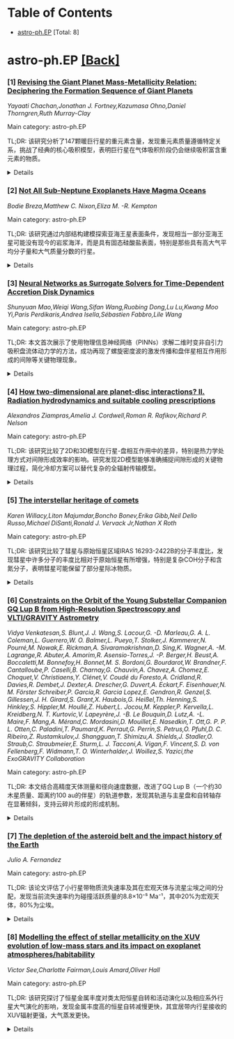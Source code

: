 <div id=toc></div>

# Table of Contents

- [astro-ph.EP](#astro-ph.EP) [Total: 8]


<div id='astro-ph.EP'></div>

# astro-ph.EP [[Back]](#toc)

### [1] [Revising the Giant Planet Mass-Metallicity Relation: Deciphering the Formation Sequence of Giant Planets](https://arxiv.org/abs/2509.20428)
*Yayaati Chachan,Jonathan J. Fortney,Kazumasa Ohno,Daniel Thorngren,Ruth Murray-Clay*

Main category: astro-ph.EP

TL;DR: 该研究分析了147颗暖巨行星的重元素含量，发现重元素质量遵循特定关系，挑战了经典的核心吸积模型，表明巨行星在气体吸积阶段仍会继续吸积富含重元素的物质。


<details>
  <summary>Details</summary>
Motivation: 巨行星积累固体和气体的速率是行星形成模型的关键组成部分，但很难从第一原理预测。表征巨行星的重元素含量可以提供关于其起源的重要线索。

Method: 使用热演化模型，更新了H-He状态方程和随包层金属丰度变化的大气边界条件，量化了147颗暖巨行星（温度<1000K）的总体重元素含量。

Result: 发现重元素质量关系为M_Z = M_core + f_Z(M_p - M_core)，其中M_core = 14.7±1.6地球质量，f_Z = 0.09±0.01。经典核心吸积模型与观测结果不一致。

Conclusion: 巨行星在气体吸积阶段继续吸积富含重元素的物质，重元素含量在高质量行星中趋于稳定，约为太阳金属丰度的7倍。

Abstract: The rate at which giant planets accumulate solids and gas is a critical
component of planet formation models, yet it is extremely challenging to
predict from first principles. Characterizing the heavy element (everything
other than hydrogen and helium) content of giant planets provides important
clues about their provenance. Using thermal evolution models with updated H-He
EOS and atmospheric boundary condition that varies with envelope metallicity,
we quantify the bulk heavy element content of 147 warm ($< 1000$ K) giant
planets with well-measured masses and radii, more than tripling the sample size
studied in Thorngren et al. 2016. These measurements reveal that the
population's heavy element mass follows the relation $M_{\rm Z} = M_{\rm core}
+ f_Z (M_{\rm p} - M_{\rm core})$, with $M_{\rm core} = 14.7^{+1.8}_{-1.6}$
Earth masses (M$_\oplus$), $f_Z = 0.09 \pm 0.01$, and an astrophysical scatter
of $0.66 \pm 0.08 \times M_Z$. The classical core-accretion scenario ($Z_{\rm
p} = 1$ at 10 M$_\oplus$ and $Z_{\rm p} = 0.5$ at 20 M$_\oplus$) is
inconsistent with the population. At low planet masses ($<< 150$ M$_\oplus$),
$M_{\rm Z} \sim M_{\rm core}$ and as a result, $Z_{\rm p} = M_{\rm Z} / M_{\rm
p}$ declines linearly with $M_{\rm p}$. However, bulk metallicity does not
continue to decline with planet mass and instead flattens out at $f_Z \sim
0.09$ ($\sim 7 \times$ solar metallicity). When normalized by stellar
metallicity, $Z_{\rm p} / Z_\star$ flattens out at $3.3 \pm 0.5$ at high planet
masses. This explicitly shows that giant planets continue to accrete material
enriched in heavy elements during the gas accretion phase.

</details>


### [2] [Not All Sub-Neptune Exoplanets Have Magma Oceans](https://arxiv.org/abs/2509.20429)
*Bodie Breza,Matthew C. Nixon,Eliza M. -R. Kempton*

Main category: astro-ph.EP

TL;DR: 该研究通过内部结构建模探索亚海王星表面条件，发现相当一部分亚海王星可能没有现今的岩浆海洋，而是具有固态硅酸盐表面，特别是那些具有高大气平均分子量和大气质量分数的行星。


<details>
  <summary>Details</summary>
Motivation: 亚海王星的演化和结构可能受到行星外层气体包层与表面岩浆海洋之间相互作用的强烈影响，但尚不清楚这些行星是否总是存在熔融硅酸盐层。

Method: 使用内部结构建模方法，对亚海王星群体在不同整体和大气参数下的表面条件进行广泛探索。

Result: 发现具有高大气平均分子量和大包层质量分数的行星更可能具有固态硅酸盐表面，因为包层-地幔边界处的压力足够高，硅酸盐将处于固态后钙钛矿相。

Conclusion: 该分析为解释亚海王星及其大气提供了关键背景，表明许多亚海王星可能不具备现今的岩浆海洋，这对JWST观测结果的解释具有重要意义。

Abstract: The evolution and structure of sub-Neptunes may be strongly influenced by
interactions between the outer gaseous envelope of the planet and a surface
magma ocean. However, given the wide variety of permissible interior structures
of these planets, it is unclear whether conditions at the envelope-mantle
boundary will always permit a molten silicate layer, or whether some
sub-Neptunes might instead host a solid silicate surface. In this work, we use
internal structure modeling to perform an extensive exploration of surface
conditions within the sub-Neptune population across a range of bulk and
atmospheric parameters. We find that a significant portion of the population
may lack present-day magma oceans. In particular, planets with a high
atmospheric mean molecular weight and large envelope mass fraction are likely
to instead have a solid silicate surface, since the pressure at the
envelope-mantle boundary is high enough that the silicates will be in solid
post-perovskite phase. This result is particularly relevant given recent
inferences of high-mean molecular weight atmospheres from JWST observations of
several sub-Neptunes. We apply this approach to a number of sub-Neptunes with
existing or upcoming JWST observations, and find that in almost all cases, a
range of solutions exist which do not possess a present-day magma ocean. Our
analysis provides critical context for interpreting sub-Neptunes and their
atmospheres.

</details>


### [3] [Neural Networks as Surrogate Solvers for Time-Dependent Accretion Disk Dynamics](https://arxiv.org/abs/2509.20447)
*Shunyuan Mao,Weiqi Wang,Sifan Wang,Ruobing Dong,Lu Lu,Kwang Moo Yi,Paris Perdikaris,Andrea Isella,Sébastien Fabbro,Lile Wang*

Main category: astro-ph.EP

TL;DR: 本文首次展示了使用物理信息神经网络（PINNs）求解二维时变非自引力吸积盘流体动力学的方法，成功再现了螺旋密度波的激发传播和盘伴星相互作用形成的间隙等关键物理现象。


<details>
  <summary>Details</summary>
Motivation: 传统吸积盘建模需要计算密集的磁流体动力学模拟，而PINNs提供了一种无需数据、直接基于物理定律训练神经网络的新方法，有望成为传统数值模拟的替代方案。

Method: 采用物理信息神经网络（PINNs）方法，直接基于物理定律训练神经网络，无需观测数据，实现了二维时变非自引力吸积盘的流体动力学求解。

Result: 模型在训练域内任意时间和位置提供解，成功再现了螺旋密度波的激发传播和盘伴星相互作用形成的间隙等关键现象，并自然消除了数值模拟中难以抑制的盘边缘虚假波反射。

Conclusion: 研究表明先进机器学习技术能够实现复杂天体物理系统的物理驱动、无数据建模，未来可能成为传统数值模拟的替代方案。

Abstract: Accretion disks are ubiquitous in astrophysics, appearing in diverse
environments from planet-forming systems to X-ray binaries and active galactic
nuclei. Traditionally, modeling their dynamics requires computationally
intensive (magneto)hydrodynamic simulations. Recently, Physics-Informed Neural
Networks (PINNs) have emerged as a promising alternative. This approach trains
neural networks directly on physical laws without requiring data. We for the
first time demonstrate PINNs for solving the two-dimensional, time-dependent
hydrodynamics of non-self-gravitating accretion disks. Our models provide
solutions at arbitrary times and locations within the training domain, and
successfully reproduce key physical phenomena, including the excitation and
propagation of spiral density waves and gap formation from disk-companion
interactions. Notably, the boundary-free approach enabled by PINNs naturally
eliminates the spurious wave reflections at disk edges, which are challenging
to suppress in numerical simulations. These results highlight how advanced
machine learning techniques can enable physics-driven, data-free modeling of
complex astrophysical systems, potentially offering an alternative to
traditional numerical simulations in the future.

</details>


### [4] [How two-dimensional are planet-disc interactions? II. Radiation hydrodynamics and suitable cooling prescriptions](https://arxiv.org/abs/2509.20464)
*Alexandros Ziampras,Amelia J. Cordwell,Roman R. Rafikov,Richard P. Nelson*

Main category: astro-ph.EP

TL;DR: 该研究比较了2D和3D模型在行星-盘相互作用中的差异，特别是热力学处理方式对间隙形成效率的影响。研究发现2D模型能够准确捕捉间隙形成的关键物理过程，简化冷却方案可以替代复杂的全辐射传输模型。


<details>
  <summary>Details</summary>
Motivation: 观测到的原行星盘中的环状和间隙结构通常归因于嵌入的行星，但现有模型多采用简化的热力学假设。辐射冷却和子午面过程在行星-盘相互作用中起关键作用，但计算成本限制了相关研究。

Method: 使用2D和3D流体动力学模拟，比较不同热力学处理方法：局部等温、绝热、局部β冷却和包含辐射扩散的全辐射模型。通过比较行星螺旋产生的角动量沉积来评估间隙形成效率。

Result: 2D模型能够准确捕捉间隙形成的关键物理，即使包含全辐射传输。简化冷却方案可以捕捉全辐射模型的趋势，但在行星附近略微高估间隙形成效率。3D效应如垂直流动解释了两种方法的差异，但对间隙形成影响不大。

Conclusion: 鼓励在行星-盘相互作用研究中包含辐射过程，即使使用简化但有物理依据的冷却方案替代全辐射传输。这对于ALMA敏感盘区域(>10 au)中产生子结构的行星研究尤为重要。

Abstract: The ring and gap structures found in observed protoplanetary disks are often
attributed to embedded gap-opening planets and typically modeled with
simplified thermodynamics in the 2D, thin disk approximation. However, it has
been shown that radiative cooling and meridional processes play key roles in
planet-disk interaction, though their computational cost has limited their
exploration. We investigate the differences between 2D and 3D models of
gap-opening planets while also comparing thermodynamical frameworks ranging
from locally isothermal to fully radiative. We also compare simplified cooling
recipes to fully radiative models in an effort to motivate the inclusion of
radiative effects in future modeling even in a parametrized manner. We perform
hydrodynamical simulations in both 2D and 3D, and then compare the angular
momentum deposition by planetary spirals to assess gap opening efficiency. We
repeat comparisons with different thermodynamical treatments: locally
isothermal, adiabatic, local $\beta$ cooling, and fully radiative including
radiative diffusion. We find that 2D models are able to capture the essential
physics of gap opening with remarkable accuracy, even when including full
radiation transport in both cases. Simple cooling prescriptions can capture the
trends found in fully radiative models, albeit slightly overestimating gap
opening efficiency near the planet. Inherently 3D effects such as vertical
flows that cannot be captured in 2D can explain the differences between the two
approaches, but do not impact gap opening significantly. Our findings encourage
the use of models that include radiative processes in the study of planet-disk
interaction, even with simplified yet physically motivated cooling
prescriptions in lieu of full radiation transport. This is particularly
important in the context of substructure-inducing planets in the ALMA-sensitive
disk regions (>10 au).

</details>


### [5] [The interstellar heritage of comets](https://arxiv.org/abs/2509.20530)
*Karen Willacy,Liton Majumdar,Boncho Bonev,Erika Gibb,Neil Dello Russo,Michael DiSanti,Ronald J. Vervack Jr,Nathan X Roth*

Main category: astro-ph.EP

TL;DR: 该研究比较了彗星与原始恒星区域IRAS 16293-2422B的分子丰度比，发现彗星中许多分子的丰度比相对于原始恒星有所增强，特别是复杂COH分子和含氮分子，表明彗星可能保留了部分星际冰物质。


<details>
  <summary>Details</summary>
Motivation: 彗星与星际介质冰的相似组成表明其分子可能继承自演化早期阶段，研究旨在量化彗星中保留原始星际物质的程度。

Method: 通过比较多个彗星与原始恒星区域IRAS 16293-2422B的分子丰度比，分析其相关性及差异。

Result: 彗星中复杂COH分子（如HCOOH、CH3CHO、HCOOCH3）和含氮分子（HC3N/CH3CN、HCN/CH3CN）的丰度比相对增强，而SO和SO2相对于H2S增强，OCS/H2S降低。超过84%的COH分子可由原始恒星组成解释，而含氮分子仅26-74%。

Conclusion: 彗星可能保留了相当比例的原始星际冰物质，特别是COH分子，这为确定彗星中盘处理物质的相对程度提供了可能途径。

Abstract: Comets have similar compositions to interstellar medium ices, suggesting at
least some of their molecules maybe inherited from an earlier stage of
evolution. To investigate the degree to which this might have occurred we
compare the composition of individual comets to that of the well-studied
protostellar region IRAS 16293-2422B. We show that the observed molecular
abundance ratios in several comets correlate well with those observed in the
protostellar source. However, this does not necessarily mean that the cometary
abundances are identical to protostellar. We find the abundance ratios of many
molecules present in comets are enhanced compared to their protostellar
counterparts. For COH-molecules, the data suggest higher abundances relative to
methanol of more complex species, e.g. HCOOH, CH3CHO, and HCOOCH3, are found in
comets. For N-bearing molecules, the ratio of nitriles relative to CH3CN --
HC3N/CH3CN and HCN/CH3CN -- tend to be enhanced. The abundances of cometary SO
and SO2 relative to H2S are enhanced, whereas OCS/H2S is reduced. Using a
subset of comets with a common set of observed molecules we suggest a possible
means of determining the relative degree to which they retain interstellar
ices. This analysis suggests that over 84% of COH-bearing molecules can be
explained by the protostellar composition. The possible fraction inherited from
the protostellar region is lower for N-molecules at only 26--74%. While this is
still speculative, especially since few comets have large numbers of observed
molecules, it provides a possible route for determining the relative degree to
which comets contain disk-processed material.

</details>


### [6] [Constraints on the Orbit of the Young Substellar Companion GQ Lup B from High-Resolution Spectroscopy and VLTI/GRAVITY Astrometry](https://arxiv.org/abs/2509.20621)
*Vidya Venkatesan,S. Blunt,J. J. Wang,S. Lacour,G. -D. Marleau,G. A. L. Coleman,L. Guerrero,W. O. Balmer,L. Pueyo,T. Stolker,J. Kammerer,N. Pourré,M. Nowak,E. Rickman,A. Sivaramakrishnan,D. Sing,K. Wagner,A. -M. Lagrange,R. Abuter,A. Amorim,R. Asensio-Torres,J. -P. Berger,H. Beust,A. Boccaletti,M. Bonnefoy,H. Bonnet,M. S. Bordoni,G. Bourdarot,W. Brandner,F. Cantalloube,P. Caselli,B. Charnay,G. Chauvin,A. Chavez,A. Chomez,E. Choquet,V. Christiaens,Y. Clénet,V. Coudé du Foresto,A. Cridland,R. Davies,R. Dembet,J. Dexter,A. Drescher,G. Duvert,A. Eckart,F. Eisenhauer,N. M. Förster Schreiber,P. Garcia,R. Garcia Lopez,E. Gendron,R. Genzel,S. Gillessen,J. H. Girard,S. Grant,X. Haubois,G. Heißel,Th. Henning,S. Hinkley,S. Hippler,M. Houllé,Z. Hubert,L. Jocou,M. Keppler,P. Kervella,L. Kreidberg,N. T. Kurtovic,V. Lapeyrère,J. -B. Le Bouquin,D. Lutz,A. -L. Maire,F. Mang,A. Mérand,C. Mordasini,D. Mouillet,E. Nasedkin,T. Ott,G. P. P. L. Otten,C. Paladini,T. Paumard,K. Perraut,G. Perrin,S. Petrus,O. Pfuhl,D. C. Ribeiro,Z. Rustamkulov,J. Shangguan,T. Shimizu,A. Shields,J. Stadler,O. Straub,C. Straubmeier,E. Sturm,L. J. Tacconi,A. Vigan,F. Vincent,S. D. von Fellenberg,F. Widmann,T. O. Winterhalder,J. Woillez,S. Yazici,the ExoGRAVITY Collaboration*

Main category: astro-ph.EP

TL;DR: 本文结合高精度天体测量和径向速度数据，改进了GQ Lup B（一个约30木星质量、距离约100 au的伴星）的轨道参数，发现其轨道与主星盘和自转轴存在显著倾斜，支持云碎片形成的形成机制。


<details>
  <summary>Details</summary>
Motivation: 理解巨行星轨道对于检验行星形成模型至关重要，特别是在大于10 au的宽分离区域，传统核心吸积效率低下。但在这些分离距离上约束轨道参数一直具有挑战性。

Method: 使用CRIRES+的高分辨率光谱测量、SPHERE、NACO和ALMA的天体测量数据，以及新的高精度GRAVITY天体测量数据，结合径向速度数据来改进GQ Lup B的轨道约束。

Result: 结合径向速度和GRAVITY数据后，轨道偏心率从0.47改进为0.35。轨道与星周盘倾斜63度，与主星自转轴倾斜52度，但与宽伴星GQ Lup C盘的倾角更为一致（34度）。

Conclusion: 这些结果支持GQ Lup B的形成机制与云碎片形成一致，并展示了结合伴星径向速度约束与干涉天体测量在探测宽轨道亚恒星伴星动力学和形成方面的强大能力。

Abstract: Understanding the orbits of giant planets is critical for testing planet
formation models, particularly at wide separations greater than 10 au where
traditional core accretion becomes inefficient. However, constraining orbits at
these separations has been challenging because of sparse orbital coverage and
degeneracies in the orbital parameters. We use existing high-resolution
spectroscopic measurements from CRIRES+ (R ~ 100000), astrometric data from
SPHERE, NACO, and ALMA, and new high-precision GRAVITY astrometry to refine the
orbit of GQ Lup B, a ~30 M_J companion at ~100 au, in a system that also hosts
a circumstellar disk and a wide companion, GQ Lup C. Including radial velocity
data significantly improves orbital constraints by breaking the degeneracy
between inclination and eccentricity that affects astrometry-only fits for
long-period companions. This work is among the first to combine high-precision
astrometry with the companion's relative radial velocity to achieve improved
orbital constraints. The eccentricity is refined from e = 0.47 (+0.14, -0.16)
with GRAVITY alone to e = 0.35 (+0.10, -0.09) when RVs and GRAVITY data are
combined. The orbit is misaligned by 63 (+6, -14) deg relative to the
circumstellar disk and 52 (+19, -24) deg relative to the host star spin axis,
and is more consistent (34 (+6, -13) deg) with the inclination of the wide
tertiary companion GQ Lup C disk. These results support a formation scenario
for GQ Lup B consistent with cloud fragmentation and highlight the power of
combining companion RV constraints with interferometric astrometry to probe the
dynamics and formation of wide-orbit substellar companions.

</details>


### [7] [The depletion of the asteroid belt and the impact history of the Earth](https://arxiv.org/abs/2509.21194)
*Julio A. Fernandez*

Main category: astro-ph.EP

TL;DR: 该论文评估了小行星带物质流失速率及其在宏观天体与流星尘埃之间的分配，发现当前流失速率约为碰撞活跃质量的8.8×10⁻⁵ Ma⁻¹，其中20%为宏观天体，80%为尘埃。


<details>
  <summary>Details</summary>
Motivation: 研究小行星带物质流失过程及其对地球等类地行星撞击历史的影响，探索过去小行星带质量变化与地质记录的关联。

Method: 通过分析小行星碎片进入不稳定动力学区域（与木星、土星、火星的平运动共振或长期共振）的过程，计算物质流失速率，并假设25%的黄道尘埃来自小行星带。

Result: 当前小行星带质量流失速率适中，但若计算值被低估，过去3.5亿年前可能存在指数级增长的质量流失，与地质记录中更强烈的撞击事件相符。

Conclusion: 小行星带物质流失速率的历史变化可能解释了地球等行星的撞击历史，但结果对计算参数敏感，需进一步验证。

Abstract: We have evaluated the rate at which the asteroid belt is losing material, and
how it splits between macroscopic bodies and meteoritic dust. The mass loss
process is due to the injection of asteroid fragments into unstable dynamical
regions, associated to mean-motion resonances with Jupiter, Saturn and Mars or
secular resonances, from where they are scattered either to the region of the
terrestrial planets or to the vicinity of Jupiter's orbit. Asteroid fragments
that do not escape from the belt are ground down by mutual collisions to
meteoritic dust. Under the assumption that 25\% of the zodiacal dust mass is of
asteroidal origin, we find that the asteroid belt is currently losing a
fraction of about $\mu_o \simeq 8.8 \times 10^{-5}$ Ma$^{-1}$ of its
collisionally-active mass (without the primordial objects Ceres, Vesta and
Pallas), about 20\% as macroscopic bodies, and 80\% as dust particles that feed
the zodiacal dust cloud. Extrapolation of the current mass loss rate to the
past suggests only a moderate increase of the asteroid belt mass and the mass
loss rate around 3.0 - 3.5 Ga ago (by about 50\% and a factor of two
respectively). Yet, should the computed $\mu_o$ be somewhat underestimated
owing to the different uncertainties associated to its computation, the
extrapolation to the past would lead to quite different results. For instance,
a moderate increase in the computed $\mu_o$, say by a factor of three, would
lead to an exponential increase of the asteroid mass and mass loss rate about
3.5 Ga ago. A greater asteroid mass loss rate in the past should be correlated
with a more intense impact rate of the Earth, Moon and the other terrestrial
planets, which is indeed what suggests the geologic record (Hartmann 2007).

</details>


### [8] [Modelling the effect of stellar metallicity on the XUV evolution of low-mass stars and its impact on exoplanet atmospheres/habitability](https://arxiv.org/abs/2509.21276)
*Victor See,Charlotte Fairman,Louis Amard,Oliver Hall*

Main category: astro-ph.EP

TL;DR: 该研究探讨了恒星金属丰度对类太阳恒星自转和活动演化以及相应系外行星大气演化的影响，发现金属丰度高的恒星自转减慢更快，其宜居带内行星接收的XUV辐射更强，大气蒸发更快。


<details>
  <summary>Details</summary>
Motivation: 理解系外行星大气演化是研究宜居性的关键问题，而大气蒸发受恒星XUV辐射影响。目前尚未研究恒星金属丰度对恒星活动/行星大气演化的影响。

Method: 通过建模研究恒星金属丰度对类太阳恒星自转和活动演化的影响，以及相应系外行星大气演化过程。

Result: 金属丰度高的恒星自转减慢更快；金属丰度高的恒星宜居带内行星接收的XUV辐射更强，大气蒸发更快；对质量较高的类太阳恒星，金属丰度对大气演化的影响比初始自转周期更大。

Conclusion: 恒星金属丰度是影响系外行星大气演化的重要因素，特别是在高质量恒星中，其影响甚至超过恒星初始自转周期。

Abstract: Understanding how exoplanet atmospheres evolve is a key question in the
context of habitability. One key process governing this evolution is
atmospheric evaporation by stellar X-ray and EUV emission (collectively, XUV).
As such, the evolution of exoplanet atmospheres is closely tied to the
evolution of the host star's magnetic activity. Many studies have modelled the
combined evolution of exoplanet atmospheres and their host stars. However, to
date, the impact of the host star's metallicity on stellar activity/exoplanet
atmosphere evolution has not been explored. In this work, we investigate how
stellar metallicity affects the rotation and activity evolution of solar-like
stars as well as the corresponding exoplanet atmospheric evolution. We
reconfirm previous results that metal-rich stars spin down more rapidly than
metal-poor stars. We also find that the XUV flux that an exoplanet in the
habitable zone of its host star receives is larger when the host star is more
metal-rich. As such, the atmospheres of exoplanets in the habitable zones of
metal-rich stars are evaporated more rapidly than exoplanets in the habitable
zones of metal-poor stars. Lastly, we find that the atmospheric evolution is
most sensitive to the host star metallicity when the host star has a higher
mass. In the highest mass solar-stars, the metallicity can have a larger
influence on the atmospheric evolution than the initial rotation period of the
star.

</details>
